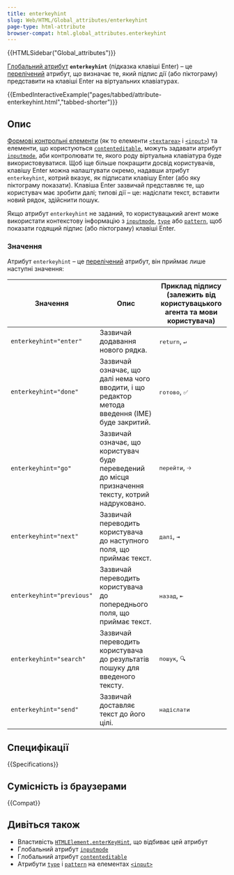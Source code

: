 ```yaml
---
title: enterkeyhint
slug: Web/HTML/Global_attributes/enterkeyhint
page-type: html-attribute
browser-compat: html.global_attributes.enterkeyhint
---
```


{{HTMLSidebar("Global_attributes")}}

[Глобальний атрибут](/uk/docs/Web/HTML/Global_attributes) **`enterkeyhint`** (підказка клавіші Enter) – це [перелічений](/uk/docs/Glossary/Enumerated) атрибут, що визначає те, який підпис дії (або піктограму) представити на клавіші Enter на віртуальних клавіатурах.

{{EmbedInteractiveExample("pages/tabbed/attribute-enterkeyhint.html","tabbed-shorter")}}

## Опис

[Формові контрольні елементи](/uk/docs/Learn/Forms) (як то елементи [`<textarea>`](/uk/docs/Web/HTML/Element/textarea) і [`<input>`](/uk/docs/Web/HTML/Element/input)) та елементи, що користуються [`contenteditable`](/uk/docs/Web/HTML/Global_attributes/contenteditable), можуть задавати атрибут [`inputmode`](/uk/docs/Web/HTML/Global_attributes/inputmode), аби контролювати те, якого роду віртуальна клавіатура буде використовуватися. Щоб іще більше покращити досвід користувачів, клавішу Enter можна налаштувати окремо, надавши атрибут `enterkeyhint`, котрий вказує, як підписати клавішу Enter (або яку піктограму показати). Клавіша Enter зазвичай представляє те, що користувач має зробити далі; типові дії – це: надіслати текст, вставити новий рядок, здійснити пошук.

Якщо атрибут `enterkeyhint` не заданий, то користувацький агент може використати контекстову інформацію з [`inputmode`](/uk/docs/Web/HTML/Global_attributes/inputmode), [`type`](/uk/docs/Web/HTML/Element/input#typy-input) або [`pattern`](/uk/docs/Web/HTML/Element/input#pattern-patern), щоб показати годящий підпис (або піктограму) клавіші Enter.

### Значення

Атрибут `enterkeyhint` – це [перелічений](/uk/docs/Glossary/Enumerated) атрибут, він приймає лише наступні значення:

<table class="no-markdown">
  <thead>
    <tr>
      <th>Значення</th>
      <th>Опис</th>
      <th>Приклад підпису (залежить від користувацького агента та мови користувача)</th>
    </tr>
  </thead>
  <tbody>
    <tr>
      <td><code>enterkeyhint="enter"</code></td>
      <td>Зазвичай додавання нового рядка.</td>
      <td><kbd>return</kbd>, <kbd>↵</kbd></td>
    </tr>
    <tr>
      <td><code>enterkeyhint="done"</code></td>
      <td>Зазвичай означає, що далі нема чого вводити, і що редактор метода введення (IME) буде закритий.</td>
      <td><kbd>готово</kbd>, <kbd>✅</kbd></td>
    </tr>
    <tr>
      <td><code>enterkeyhint="go"</code></td>
      <td>Зазвичай означає, що користувач буде переведений до місця призначення тексту, котрий надруковано.</td>
      <td><kbd>перейти</kbd>, <kbd>🡢</kbd></td>
    </tr>
    <tr>
      <td><code>enterkeyhint="next"</code></td>
      <td>Зазвичай переводить користувача до наступного поля, що приймає текст.</td>
      <td><kbd>далі</kbd>, <kbd>⇥</kbd></td>
    </tr>
    <tr>
      <td><code>enterkeyhint="previous"</code></td>
      <td>Зазвичай переводить користувача до попереднього поля, що приймає текст.</td>
      <td><kbd>назад</kbd>, <kbd>⇤</kbd></td>
    </tr>
    <tr>
      <td><code>enterkeyhint="search"</code></td>
      <td>Зазвичай переводить користувача до результатів пошуку для введеного тексту.</td>
      <td><kbd>пошук</kbd>, <kbd>🔍</kbd></td>
    </tr>
    <tr>
      <td><code>enterkeyhint="send"</code></td>
      <td>Зазвичай доставляє текст до його цілі.</td>
      <td><kbd>надіслати</kbd></td>
    </tr>
  </tbody>
</table>

## Специфікації

{{Specifications}}

## Сумісність із браузерами

{{Compat}}

## Дивіться також

- Властивість [`HTMLElement.enterKeyHint`](/uk/docs/Web/API/HTMLElement/enterKeyHint), що відбиває цей атрибут
- Глобальний атрибут [`inputmode`](/uk/docs/Web/HTML/Global_attributes/inputmode)
- Глобальний атрибут [`contenteditable`](/uk/docs/Web/HTML/Global_attributes/contenteditable)
- Атрибути [`type`](/uk/docs/Web/HTML/Element/input#typy-input) і [`pattern`](/uk/docs/Web/HTML/Element/input#pattern-patern) на елементах [`<input>`](/uk/docs/Web/HTML/Element/input)
